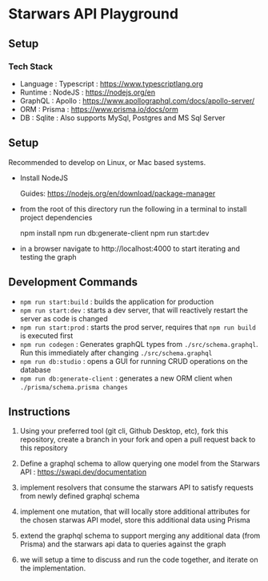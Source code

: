 # Starwars API Playground


## Setup

### Tech Stack
- Language  : Typescript  : https://www.typescriptlang.org
- Runtime   : NodeJS      : https://nodejs.org/en
- GraphQL   : Apollo      : https://www.apollographql.com/docs/apollo-server/
- ORM       : Prisma      : https://www.prisma.io/docs/orm
- DB        : Sqlite      : Also supports MySql, Postgres and MS Sql Server

## Setup

Recommended to develop on Linux, or Mac based systems.

- Install NodeJS

    Guides: https://nodejs.org/en/download/package-manager

- from the root of this directory run the following in a terminal to install project dependencies

    npm install
    npm run db:generate-client
    npm run start:dev

- in a browser navigate to http://localhost:4000 to start iterating and testing the graph



## Development Commands

- `npm run start:build`        : builds the application for production
- `npm run start:dev`          : starts a dev server, that will reactively restart the server as code is changed
- `npm run start:prod`         : starts the prod server, requires that `npm run build` is executed first
- `npm run codegen`            : Generates graphQL types from `./src/schema.graphql`. Run this immediately after changing `./src/schema.graphql`
- `npm run db:studio`          : opens a GUI for running CRUD operations on the database
- `npm run db:generate-client` : generates a new ORM client when `./prisma/schema.prisma changes`

## Instructions

1. Using your preferred tool (git cli, Github Desktop, etc), fork this repository, create a branch in your fork and open a pull request back to this repository

2. Define a graphql schema to allow querying one model from the Starwars API : https://swapi.dev/documentation

3. implement resolvers that consume the starwars API to satisfy requests from newly defined graphql schema

4. implement one mutation, that will locally store additional attributes for the chosen starwas API model, store this additional data using Prisma

5. extend the graphql schema to support merging any additional data (from Prisma) and the starwars api data to queries against the graph

6. we will setup a time to discuss and run the code together, and iterate on the implementation.